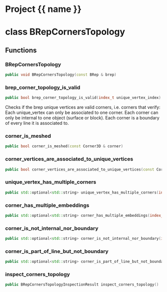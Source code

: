 <script setup>
import {useRoute} from 'vitepress'
const {path} = useRoute()
const tokens = path.split('/')
const words = tokens[2].split('-');
for (let i = 0; i < words.length; i++) {
    words[i] = words[i].charAt(0).toUpperCase() + words[i].slice(1);
    words[i] = words[i].replace('geode', 'Geode')
}
const name = words.join('-');
</script>
# Project {{ name }}

# class BRepCornersTopology


## Functions

### BRepCornersTopology

```cpp
public void BRepCornersTopology(const BRep & brep)
```


### brep_corner_topology_is_valid

```cpp
public bool brep_corner_topology_is_valid(index_t unique_vertex_index)
```


 Checks if the brep unique vertices are valid corners, i.e. corners that verify: Each unique_vertex can only be associated to one corner. Each corner can only be internal to one object (surface or block). Each corner is a boundary of every line it is associated to.

### corner_is_meshed

```cpp
public bool corner_is_meshed(const Corner3D & corner)
```


### corner_vertices_are_associated_to_unique_vertices

```cpp
public bool corner_vertices_are_associated_to_unique_vertices(const Corner3D & corner)
```


### unique_vertex_has_multiple_corners

```cpp
public std::optional<std::string> unique_vertex_has_multiple_corners(index_t unique_vertex_index)
```


### corner_has_multiple_embeddings

```cpp
public std::optional<std::string> corner_has_multiple_embeddings(index_t unique_vertex_index)
```


### corner_is_not_internal_nor_boundary

```cpp
public std::optional<std::string> corner_is_not_internal_nor_boundary(index_t unique_vertex_index)
```


### corner_is_part_of_line_but_not_boundary

```cpp
public std::optional<std::string> corner_is_part_of_line_but_not_boundary(index_t unique_vertex_index)
```


### inspect_corners_topology

```cpp
public BRepCornersTopologyInspectionResult inspect_corners_topology()
```




